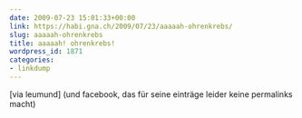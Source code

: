 ```yaml
---
date: 2009-07-23 15:01:33+00:00
link: https://habi.gna.ch/2009/07/23/aaaaah-ohrenkrebs/
slug: aaaaah-ohrenkrebs
title: aaaaah! ohrenkrebs!
wordpress_id: 1871
categories:
- linkdump
---
```




[via leumund] (und facebook, das für seine einträge leider keine permalinks macht)
